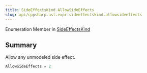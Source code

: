 ```yaml
---
title: SideEffectsKind.AllowSideEffects
slug: api/cppsharp.ast.expr.sideeffectskind.allowsideeffects
---
```

Enumeration Member in [SideEffectsKind](/api/cppsharp/ast/expr/sideeffectskind)

## Summary

Allow any unmodeled side effect.

```csharp
AllowSideEffects = 2
```


